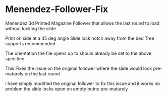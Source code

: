 # Menendez-Follower-Fix
Menendez 3d Printed Magazine Follower that allows the last round to load without locking the slide

Print on side at a 45 deg angle
Slide lock notch away from the bed
Tree supports recommended 

The orientation the file opens up to should already be set to the above specified

This Fixes the issue on the original follower where the slide would lock pre-maturely on the last round

i have simply modified the original follower to fix this issue and it works no problem the slide locks open on empty butno pre-maturely
